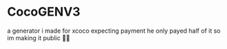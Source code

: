 # CocoGENV3

a generator i made for xcoco expecting payment he only payed half of it so im making it public 🤷‍♂️


